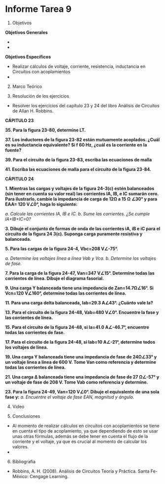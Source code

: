 # Informe Tarea 9

1. Objetivos

 __Objetivos Generales__

* 

* 

__Objetivos Específicos__

* Realizar cálculos de voltaje, corriente, resistencia, inductancia en Circuitos con acoplamientos
* 


2. Marco Teórico


3. Resolución de los ejercicios

* Resolver los ejercicios del capítulo 23 y 24 del libro Análisis de Circuitos de Allan H. Robbins.

__CÁPITULO 23__


__35. Para la figura 23-80, determine LT.__

__37. Los inductores de la figura 23-82 están mutuamente acoplados. ¿Cuál es su inductancia equivalente? Si f 60 Hz, ¿cuál es la corriente en la fuente?__

__39. Para el circuito de la figura 23-83, escriba las ecuaciones de malla__


__41. Escriba las ecuaciones de malla para el circuito de la figura 23-84.__


__CÁPITULO 24__

__1.	Mientras las cargas y voltajes de la figura 24-3(c) estén balanceados (sin tener en cuenta su valor real) las corrientes IA, IB, e IC sumarán cero. Para ilustrarlo, cambie la impedancia de carga de 12Ω a 15 Ω ∠30° y para EAA= 120 V∠0°, haga lo siguiente:__

*a. Calcule las corrientes IA, IB e IC.* 
*b. Sume las corrientes. ¿Se cumple IA+IB+IC=0?*


__3. Dibuje el conjunto de formas de onda de las corrientes iA, iB e iC para el circuito de la figura 24 3(c). Suponga carga puramente resistiva y balanceada.__



__5. Para las cargas de la figura 24-4, Vbc=208 V∠-75°.__

*a. Determine los voltajes línea a línea Vab y Vca.*
*b. Determine los voltajes de fase.*


__7. Para la carga de la figura 24-47, Van=347 V∠15°. Determine todas las corrientes de línea. Dibuje el diagrama fasorial.__


__9. Una carga Y balanceada tiene una impedancia de Zan=14.7Ω∠16°. Si Vcn=120 V∠160°, determine todas las corrientes de línea.__

__11. Para una carga delta balanceada, Iab=29.3 A∠43°. ¿Cuánto vale Ia?__


__13. Para el circuito de la figura 24-48, Vab=480 V∠0°. Encuentre la fase y las corrientes de línea.__

__15. Para el circuito de la figura 24-48, si Ia=41.0 A∠-46.7°, encuentre todas las corrientes de fase.__

__17. Para el circuito de la figura 24-48, si Iab=10 A∠-21°, determine todos los voltajes de línea.__

__19. Una carga Y balanceada tiene una impedancia de fase de 24Ω∠33° y un voltaje línea a línea de 600 V. Tome Van como referencia y determine todas las corrientes de línea.__

__21. Una carga Δ balanceada tiene una impedancia de fase de 27 Ω∠-57° y un voltaje de fase de 208 V. Tome Vab como referencia y determine.__


__23. Para la figura 24-49, Van=120 V∠0°. Dibuje el equivalente de una sola fase y:__
*a. Encuentre el voltaje de fase EAN, magnitud y ángulo.* 








4. Video





5. Conclusiones 

* Al momento de realizar cálculos en circuitos con acoplamientos se tiene en cuenta el tipo de acoplamiento, ya que dependiendo de esto se usar unas otras fórmulas, además se debe tener en cuenta el flujo de la corriente y el voltaje, ya que es crucial al momento de calcular los valores.
* 

6. Bibliografía

* Robbins, A. H. (2008). Análisis de Circuitos Teoría y Práctica. Santa Fe-México: Cengage Learning. 
